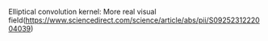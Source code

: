 Elliptical convolution kernel: More real visual field(https://www.sciencedirect.com/science/article/abs/pii/S0925231222004039)
